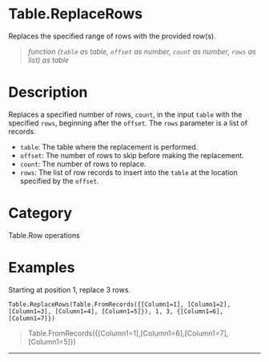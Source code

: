 ﻿# Table.ReplaceRows
Replaces the specified range of rows with the provided row(s).
> _function (<code>table</code> as table, <code>offset</code> as number, <code>count</code> as number, <code>rows</code> as list) as table_
# Description 
Replaces a specified number of rows, <code>count</code>, in the input <code>table</code> with the specified <code>rows</code>, beginning after the <code>offset</code>. The <code>rows</code> parameter is a list of records.
    <ul>
       <li><code>table</code>: The table where the replacement is performed.</li>
       <li><code>offset</code>: The number of rows to skip before making the replacement.</li>
       <li><code>count</code>: The number of rows to replace.</li>
       <li><code>rows</code>: The list of row records to insert into the <code>table</code> at the location specified by the <code>offset</code>.</li>
    </ul>
# Category 
Table.Row operations
# Examples 
Starting at position 1, replace 3 rows.
```
Table.ReplaceRows(Table.FromRecords({[Column1=1], [Column1=2], [Column1=3], [Column1=4], [Column1=5]}), 1, 3, {[Column1=6], [Column1=7]})
```
> Table.FromRecords({[Column1=1],[Column1=6],[Column1=7],[Column1=5]})
***
